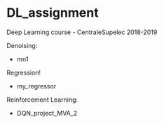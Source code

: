 # DL_assignment
Deep Learning course - CentraleSupelec 2018-2019


Denoising:
  - mn1

Regression!
  - my_regressor

Reinforcement Learning:
  - DQN_project_MVA_2
